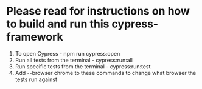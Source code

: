 # Please read for instructions on how to build and run this cypress-framework

1. To open Cypress - npm run cypress:open
2. Run all tests from the terminal - cypress:run:all
3. Run specific tests from the terminal - cypress:run:test 
4. Add --browser chrome to these commands to change what browser the tests run against
